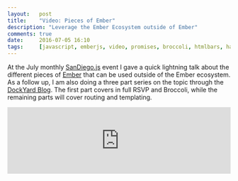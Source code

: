 ```yaml
---
layout:   post
title:    "Video: Pieces of Ember"
description: "Leverage the Ember Ecosystem outside of Ember"
comments: true
date:     2016-07-05 16:10
tags:     [javascript, emberjs, video, promises, broccoli, htmlbars, handlebars]
---
```


At the July monthly <a href="http://sandiegojs.org/">SanDiego.js</a> event I gave a quick lightning talk about the different pieces of [Ember][ember] that can be used outside of the Ember ecosystem. As a follow up, I am also doing a three part series on the topic through the [DockYard Blog][part1]. The first part covers in full RSVP and Broccoli, while the remaining parts will cover routing and templating.

<iframe width="100%" src="https://www.youtube.com/embed/wb-24NqCOT0?start=2015" frameborder="0" allowfullscreen></iframe>


[ember]: //emberjs.com
[part1]: //dockyard.com/blog/2016/08/12/pieces-of-ember-part1
